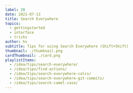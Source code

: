 ```yaml
---
label: 20
date: 2021-07-13
title: Search Everywhere
topics:
  - gettingstarted
  - interface
  - tricks
author: hs
subtitle: Tips for using Search Everywhere (Shift+Shift)
thumbnail: ./thumbnail.png
cardThumbnail: ./card.png
playlistItems:
  - /idea/tips/search-everywhere/
  - /idea/tips/find-actions/
  - /idea/tips/search-everywhere-calcs/
  - /idea/tips/search-everywhere-git-commits/
  - /idea/tips/search-camel-case/
---
```


